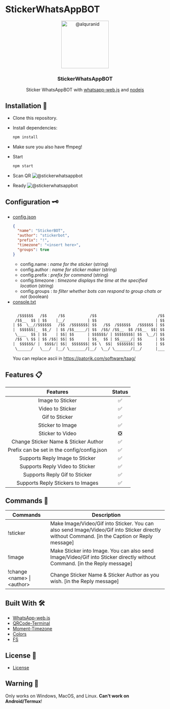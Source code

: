 # StickerWhatsAppBOT
<p align="center">
  <img alt="@alquranid" style="width: 150px;" src="https://cdn.discordapp.com/attachments/858321432178196490/1023200282479439933/a2cb87c97e9786637783db3b9639143a.gif">
</p>
<div align="center">
  <h3>StickerWhatsAppBOT</h3>
  <p>Sticker WhatsAppBOT with <a href="https://github.com/pedroslopez/whatsapp-web.js/">whatsapp-web.js</a> and <a href="https://nodejs.org/en/">nodejs</a></p>
</div>

## Installation 📑
* Clone this repository.
* Install dependencies:
  ```sh
  npm install
  ```
* Make sure you also have ffmpeg!
* Start
  ```sh
  npm start
  ```
* Scan QR
  <img alt="@stickerwhatsappbot" src="https://media.discordapp.net/attachments/858321432178196490/1023202756049240145/ss2.png?width=1440&height=566">

* Ready
  <img alt="@stickerwhatsappbot" src="https://media.discordapp.net/attachments/858321432178196490/1023202755709517834/ss1.png?width=1440&height=241">
 
 ## Configuration 🗝
* [config.json](config/config.json)
  ```json
  {
    "name": "StickerBOT",
    "author": "stickerbot",
    "prefix": "!",
    "timezone": "<insert here>",
    "groups": true
  }
  ```
  * config.name : *name for the sticker* (string)
  * config.author : *name for sticker maker* (string)
  * config.prefix : *prefix for command* (string)
  * config.timezone : *timezone displays the time at the specified location* (string)
  * config.groups : *to filter whether bots can respond to group chats or not* (boolean)
* [console.txt](config/console.txt)
  ```txt
  
    /$$$$$$   /$$     /$$           /$$                           /$$$$$$$   /$$$$$$  /$$$$$$$$
   /$$__  $$ | $$    |__/          | $$                          | $$__  $$ /$$__  $$|__  $$__/
  | $$  \__//$$$$$$   /$$  /$$$$$$$| $$   /$$  /$$$$$$   /$$$$$$ | $$  \ $$| $$  \ $$   | $$   
  |  $$$$$$|_  $$_/  | $$ /$$_____/| $$  /$$/ /$$__  $$ /$$__  $$| $$$$$$$ | $$  | $$   | $$   
   \____  $$ | $$    | $$| $$      | $$$$$$/ | $$$$$$$$| $$  \__/| $$__  $$| $$  | $$   | $$   
   /$$  \ $$ | $$ /$$| $$| $$      | $$_  $$ | $$_____/| $$      | $$  \ $$| $$  | $$   | $$   
  |  $$$$$$/ |  $$$$/| $$|  $$$$$$$| $$ \  $$|  $$$$$$$| $$      | $$$$$$$/|  $$$$$$/   | $$   
   \______/   \___/  |__/ \_______/|__/  \__/ \_______/|__/      |_______/  \______/    |__/   

  ```
  You can replace ascii in https://patorjk.com/software/taag/

## Features 📋
  |                   Features                  	| Status 	|
  |:-------------------------------------------:	|:------:	|
  | Image to Sticker                            	|    ✅   	|
  | Video to Sticker                            	|    ✅   	|
  | Gif to Sticker                              	|    ✅   	|
  | Sticker to Image                            	|    ✅   	|
  | Sticker to Video                            	|    ❎   	|
  | Change Sticker Name & Sticker Author        	|    ✅   	|
  | Prefix can be set in the config/config.json 	|    ✅   	|
  | Supports Reply Image to Sticker             	|    ✅   	|
  | Supports Reply Video to Sticker             	|    ✅   	|
  | Supports Reply Gif to Sticker               	|    ✅   	|
  | Supports Reply Stickers to Images           	|    ✅   	|

## Commands 💭
  <table class="tg">
    <thead>
      <tr>
        <th class="tg-0pky">Commands</th>
        <th class="tg-0pky">Description</th>
      </tr>
    </thead>
    <tbody>
      <tr>
        <td class="tg-0pky">!sticker</td>
        <td class="tg-0pky">Make Image/Video/Gif into Sticker. You can also send Image/Video/Gif into Sticker directly without Command. [in the Caption or Reply message]</td>
      </tr>
      <tr>
        <td class="tg-0pky">!image</td>
        <td class="tg-0pky">Make Sticker into Image. You can also send Image/Video/Gif into Sticker directly without Command. [in the Reply message]</td>
      </tr>
      <tr>
        <td class="tg-0pky">!change &lt;name&gt; | &lt;author&gt;</td>
        <td class="tg-0pky">Change Sticker Name &amp; Sticker Author as you wish. [in the Reply message]</td>
      </tr>
    </tbody>
  </table>

## Built With 🛠
* [WhatsApp-web.js](https://github.com/pedroslopez/whatsapp-web.js/)
* [QRCode-Terminal](https://www.npmjs.com/package/qrcode-terminal)
* [Moment-Timezone](https://www.npmjs.com/package/moment-timezone)
* [Colors](https://www.npmjs.com/package/colors)
* [FS](https://www.npmjs.com/package/fs)

## License 📜
* [License](LICENSE)

## Warning 🚧
<p id="warning">Only works on Windows, MacOS, and Linux. <b>Can't work on Android/Termux</b>!</p>
